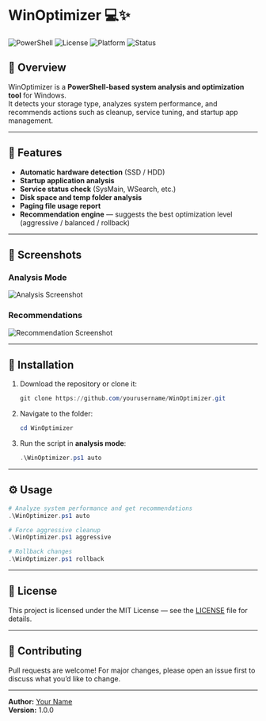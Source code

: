 # WinOptimizer 💻✨

![PowerShell](https://img.shields.io/badge/PowerShell-5.1%2B-blue.svg)
![License](https://img.shields.io/github/license/yourusername/WinOptimizer)
![Platform](https://img.shields.io/badge/Platform-Windows-green.svg)
![Status](https://img.shields.io/badge/Status-Active-success)

## 📌 Overview
WinOptimizer is a **PowerShell-based system analysis and optimization tool** for Windows.  
It detects your storage type, analyzes system performance, and recommends actions such as cleanup, service tuning, and startup app management.

---

## 🚀 Features
- **Automatic hardware detection** (SSD / HDD)
- **Startup application analysis**
- **Service status check** (SysMain, WSearch, etc.)
- **Disk space and temp folder analysis**
- **Paging file usage report**
- **Recommendation engine** — suggests the best optimization level (aggressive / balanced / rollback)

---

## 📸 Screenshots
### Analysis Mode
![Analysis Screenshot](https://via.placeholder.com/800x400.png?text=WinOptimizer+Analysis+Mode)

### Recommendations
![Recommendation Screenshot](https://via.placeholder.com/800x400.png?text=WinOptimizer+Recommendation)

---

## 📂 Installation
1. Download the repository or clone it:
   ```powershell
   git clone https://github.com/yourusername/WinOptimizer.git
   ```
2. Navigate to the folder:
   ```powershell
   cd WinOptimizer
   ```
3. Run the script in **analysis mode**:
   ```powershell
   .\WinOptimizer.ps1 auto
   ```

---

## ⚙️ Usage
```powershell
# Analyze system performance and get recommendations
.\WinOptimizer.ps1 auto

# Force aggressive cleanup
.\WinOptimizer.ps1 aggressive

# Rollback changes
.\WinOptimizer.ps1 rollback
```

---

## 📜 License
This project is licensed under the MIT License — see the [LICENSE](LICENSE) file for details.

---

## 🤝 Contributing
Pull requests are welcome! For major changes, please open an issue first to discuss what you’d like to change.

---

**Author:** [Your Name](https://github.com/yourusername)  
**Version:** 1.0.0
